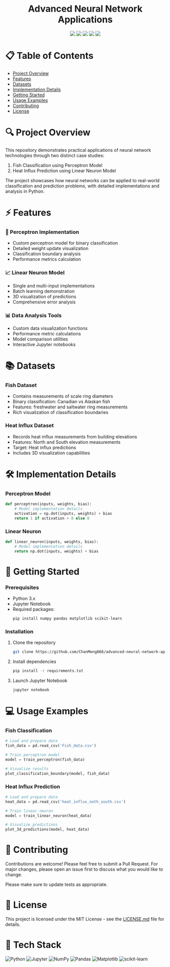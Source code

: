 <div align="center">
 <h1>Advanced Neural Network Applications</h1>

 <img src="https://img.shields.io/badge/Python-3776AB?style=for-the-badge&logo=python&logoColor=white"/>
 <img src="https://img.shields.io/badge/Jupyter-F37626.svg?&style=for-the-badge&logo=Jupyter&logoColor=white"/>
 <img src="https://img.shields.io/badge/scikit--learn-%23F7931E.svg?style=for-the-badge&logo=scikit-learn&logoColor=white"/>
 <img src="https://img.shields.io/badge/numpy-%23013243.svg?style=for-the-badge&logo=numpy&logoColor=white"/>
 <img src="https://img.shields.io/badge/pandas-%23150458.svg?style=for-the-badge&logo=pandas&logoColor=white"/>
</div>

# 📋 Table of Contents
- [Project Overview](#project-overview)
- [Features](#features)
- [Datasets](#datasets)
- [Implementation Details](#implementation-details)
- [Getting Started](#getting-started)
- [Usage Examples](#usage-examples)
- [Contributing](#contributing)
- [License](#license)

# 🔍 Project Overview
This repository demonstrates practical applications of neural network technologies through two distinct case studies:
1. Fish Classification using Perceptron Model
2. Heat Influx Prediction using Linear Neuron Model

The project showcases how neural networks can be applied to real-world classification and prediction problems, with detailed implementations and analysis in Python.

# ⚡ Features

### 🎯 Perceptron Implementation
- Custom perceptron model for binary classification
- Detailed weight update visualization
- Classification boundary analysis
- Performance metrics calculation

### 📈 Linear Neuron Model
- Single and multi-input implementations
- Batch learning demonstration
- 3D visualization of predictions
- Comprehensive error analysis

### 📊 Data Analysis Tools
- Custom data visualization functions
- Performance metric calculations
- Model comparison utilities
- Interactive Jupyter notebooks

# 📚 Datasets

### Fish Dataset
- Contains measurements of scale ring diameters
- Binary classification: Canadian vs Alaskan fish
- Features: freshwater and saltwater ring measurements
- Rich visualization of classification boundaries

### Heat Influx Dataset
- Records heat influx measurements from building elevations
- Features: North and South elevation measurements
- Target: Heat influx predictions
- Includes 3D visualization capabilities

# 🛠 Implementation Details

### Perceptron Model
```python
def perceptron(inputs, weights, bias):
    # Model implementation details
    activation = np.dot(inputs, weights) + bias
    return 1 if activation > 0 else 0
```

### Linear Neuron
```python
def linear_neuron(inputs, weights, bias):
    # Model implementation details
    return np.dot(inputs, weights) + bias
```

# 🚀 Getting Started

### Prerequisites
- Python 3.x
- Jupyter Notebook
- Required packages:
  ```bash
  pip install numpy pandas matplotlib scikit-learn
  ```

### Installation
1. Clone the repository
   ```bash
   git clone https://github.com/ChanMeng666/advanced-neural-network-applications.git
   ```
2. Install dependencies
   ```bash
   pip install -r requirements.txt
   ```
3. Launch Jupyter Notebook
   ```bash
   jupyter notebook
   ```

# 💻 Usage Examples

### Fish Classification
```python
# Load and prepare data
fish_data = pd.read_csv('Fish_data.csv')

# Train perceptron model
model = train_perceptron(fish_data)

# Visualize results
plot_classification_boundary(model, fish_data)
```

### Heat Influx Prediction
```python
# Load and prepare data
heat_data = pd.read_csv('heat_influx_noth_south.csv')

# Train linear neuron
model = train_linear_neuron(heat_data)

# Visualize predictions
plot_3d_predictions(model, heat_data)
```

# 🤝 Contributing
Contributions are welcome! Please feel free to submit a Pull Request. For major changes, please open an issue first to discuss what you would like to change.

Please make sure to update tests as appropriate.

# 📄 License
This project is licensed under the MIT License - see the [LICENSE.md](LICENSE.md) file for details.

# 🔧 Tech Stack
![Python](https://img.shields.io/badge/python-%2314354C.svg?style=for-the-badge&logo=python&logoColor=white)
![Jupyter](https://img.shields.io/badge/Jupyter-%23F37626.svg?style=for-the-badge&logo=Jupyter&logoColor=white)
![NumPy](https://img.shields.io/badge/numpy-%23013243.svg?style=for-the-badge&logo=numpy&logoColor=white)
![Pandas](https://img.shields.io/badge/pandas-%23150458.svg?style=for-the-badge&logo=pandas&logoColor=white)
![Matplotlib](https://img.shields.io/badge/Matplotlib-%23ffffff.svg?style=for-the-badge&logo=Matplotlib&logoColor=black)
![scikit-learn](https://img.shields.io/badge/scikit--learn-%23F7931E.svg?style=for-the-badge&logo=scikit-learn&logoColor=white)
